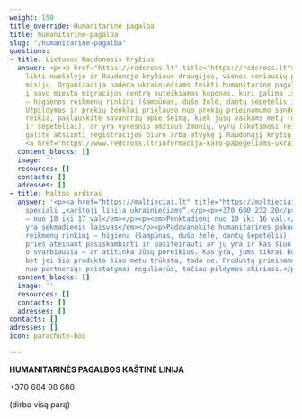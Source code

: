 ```yaml
---
weight: 150
title_override: Humanitarinė pagalba
title: humanitarine-pagalba
slug: "/humanitarine-pagalba"
questions:
- title: Lietuvos Raudonasis Kryžius
  answer: <p><a href="https://redcross.lt" title="https://redcross.lt">https://redcross.lt</a></p><p>Negalėjo
    likti nuošalyje ir Raudonojo kryžiaus draugijos, vienos seniausių pasaulyje humanitarinių
    misijų. Organizacija padeda ukrainiečiams teikti humanitarinę pagalbą.</p><p>Registruojantis
    į savo miesto migracijos centrą suteikiamas kuponas, kurį galima iškeisti į būtiniausių
    – higienos reikmenų rinkinį (šampūnas, dušo želė, dantų šepetėlis ir pasta, muilas).
    Užpildymas ir prekių ženklai priklauso nuo prekių prieinamumo sandėlyje mieste.</p><p>Jei
    reikia, paklauskite savanorių apie šeimą, kiek jūsų vaikams metų (dantų pastos
    ir šepetėliai), ar yra vyresnio amžiaus žmonių, vyrų (skutimosi reikmenys)</p><p>Paketą
    galite atsiimti registracijos biure arba atvykę į Raudonąjį kryžių savo mieste.
    <a href="https://www.redcross.lt/informacija-karo-pabegeliams-ukrainos" title="https://www.redcross.lt/informacija-karo-pabegeliams-ukrainos">https://www.redcross.lt/informacija-karo-pabegeliams-ukrainos</a></p>
  content_blocks: []
  image: ''
  resources: []
  contacts: []
  adresses: []
- title: Maltos ordinas
  answer: '<p><a href="https://maltieciai.lt" title="https://maltieciai.lt">https://maltieciai.lt</a></p><p>Yra
    speciali „karštoji linija ukrainiečiams“.</p><p>+370 600 232 20</p><p><em>Valandos:</em></p><p><em>Pirmadienį
    – nuo ​​10 iki 17 val</em></p><p><em>Penktadienį nuo 10 iki 16 val.</em></p><p><em>Šeštadienis
    yra sekmadienis laisvas</em></p><p>Padovanokite humanitarines pakuotes: būtiniausių
    reikmenų rinkinį – higieną (šampūnas, dušo želė, dantų šepetėlis). Bet geriau
    prieš ateinant pasiskambinti ir pasiteirauti ar jų yra ir kas šiuo metu platinama,
    o svarbiausia – ar atitinka Jūsų poreikius. Kas yra, jums tikrai bus suteikta,
    bet jei šio produkto šiuo metu trūksta, tada ne. Produktų prieinamumas priklauso
    nuo partnerių: pristatymai reguliarūs, tačiau pildymas skiriasi.</p>'
  content_blocks: []
  image: ''
  resources: []
  contacts: []
  adresses: []
contacts: []
adresses: []
icon: parachute-box

---
```

**HUMANITARINĖS PAGALBOS KAŠTINĖ LINIJA**

\+370 684 98 688

(dirba visą parą)